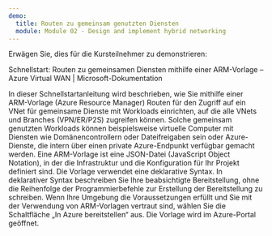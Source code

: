 ```yaml
---
demo:
  title: Routen zu gemeinsam genutzten Diensten
  module: Module 02 - Design and implement hybrid networking
---
```

Erwägen Sie, dies für die Kursteilnehmer zu demonstrieren: 

Schnellstart: Routen zu gemeinsamen Diensten mithilfe einer ARM-Vorlage – Azure Virtual WAN | Microsoft-Dokumentation

In dieser Schnellstartanleitung wird beschrieben, wie Sie mithilfe einer ARM-Vorlage (Azure Resource Manager) Routen für den Zugriff auf ein VNet für gemeinsame Dienste mit Workloads einrichten, auf die alle VNets und Branches (VPN/ER/P2S) zugreifen können. Solche gemeinsam genutzten Workloads können beispielsweise virtuelle Computer mit Diensten wie Domänencontrollern oder Dateifreigaben sein oder Azure-Dienste, die intern über einen private Azure-Endpunkt verfügbar gemacht werden.
Eine ARM-Vorlage ist eine JSON-Datei (JavaScript Object Notation), in der die Infrastruktur und die Konfiguration für Ihr Projekt definiert sind. Die Vorlage verwendet eine deklarative Syntax. In deklarativer Syntax beschreiben Sie Ihre beabsichtigte Bereitstellung, ohne die Reihenfolge der Programmierbefehle zur Erstellung der Bereitstellung zu schreiben.
Wenn Ihre Umgebung die Voraussetzungen erfüllt und Sie mit der Verwendung von ARM-Vorlagen vertraut sind, wählen Sie die Schaltfläche „In Azure bereitstellen“ aus. Die Vorlage wird im Azure-Portal geöffnet.


